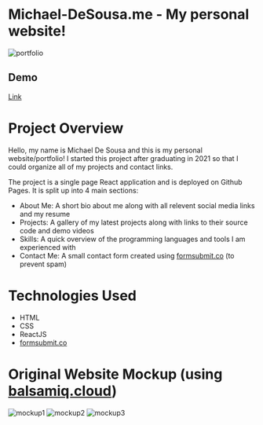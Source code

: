 # Michael-DeSousa.me - My personal website!

 ![portfolio](https://user-images.githubusercontent.com/22509729/119904237-e2bdeb00-befe-11eb-9e20-dce562b318be.png)


## Demo 
[Link](https://michael-desousa.me)

# Project Overview

Hello, my name is Michael De Sousa and this is my personal website/portfolio! I started this project after graduating in 2021 so that I could organize all of my projects and contact links. 

The project is a single page React application and is deployed on Github Pages. It is split up into 4 main sections:
- About Me: A short bio about me along with all relevent social media links and my resume
- Projects: A gallery of my latest projects along with links to their source code and demo videos
- Skills: A quick overview of the programming languages and tools I am experienced with
- Contact Me: A small contact form created using [formsubmit.co](https://formsubmit.co/) (to prevent spam)


# Technologies Used
- HTML
- CSS
- ReactJS
- [formsubmit.co](https://formsubmit.co/)

# Original Website Mockup (using [balsamiq.cloud](https://balsamiq.cloud))
![mockup1](https://user-images.githubusercontent.com/22509729/119902923-c02ad280-befc-11eb-9c04-d1e2dccbabbf.png)
![mockup2](https://user-images.githubusercontent.com/22509729/119902931-c28d2c80-befc-11eb-9660-419092d83896.png)
![mockup3](https://user-images.githubusercontent.com/22509729/119902937-c456f000-befc-11eb-8807-8777c46d26b7.png)
